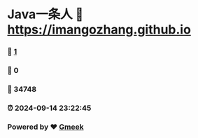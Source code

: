 # Java一条人 :link: https://imangozhang.github.io 
### :page_facing_up: [1](https://imangozhang.github.io/tag.html) 
### :speech_balloon: 0 
### :hibiscus: 34748 
### :alarm_clock: 2024-09-14 23:22:45 
### Powered by :heart: [Gmeek](https://github.com/Meekdai/Gmeek)
